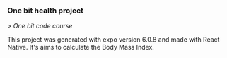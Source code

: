 ### One bit health project

*> One bit code course*

This project was generated with expo version 6.0.8 and made with React Native. It's aims to calculate the Body Mass Index.

